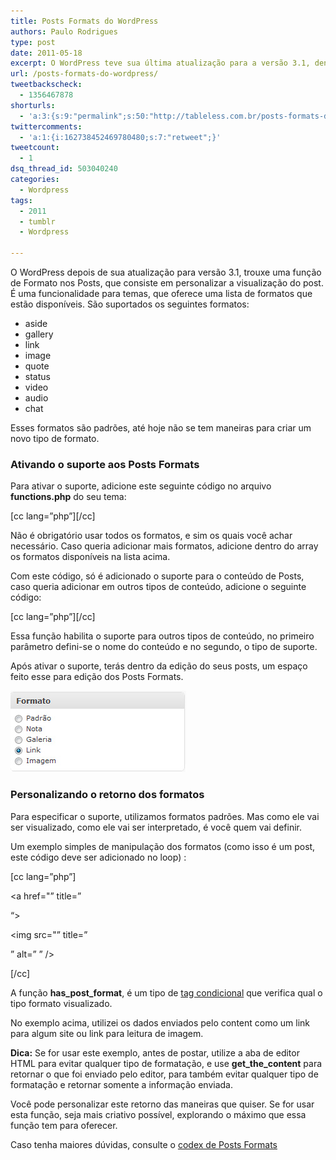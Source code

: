```yaml
---
title: Posts Formats do WordPress
authors: Paulo Rodrigues
type: post
date: 2011-05-18
excerpt: O WordPress teve sua última atualização para a versão 3.1, dentre as novidades, está a inclusão de post formats em tipos de conteúdo. Com essa função, você pode deixar o WordPress com um toque de Tumblr.
url: /posts-formats-do-wordpress/
tweetbackscheck:
  - 1356467878
shorturls:
  - 'a:3:{s:9:"permalink";s:50:"http://tableless.com.br/posts-formats-do-wordpress";s:7:"tinyurl";s:26:"http://tinyurl.com/3d9lq9s";s:4:"isgd";s:19:"http://is.gd/wf5EOR";}'
twittercomments:
  - 'a:1:{i:162738452469780480;s:7:"retweet";}'
tweetcount:
  - 1
dsq_thread_id: 503040240
categories:
  - Wordpress
tags:
  - 2011
  - tumblr
  - Wordpress

---
```

O WordPress depois de sua atualização para versão 3.1, trouxe uma função de Formato nos Posts, que consiste em personalizar a visualização do post. É uma funcionalidade para temas, que oferece uma lista de formatos que estão disponíveis. São suportados os seguintes formatos:

  * aside
  * gallery
  * link
  * image
  * quote
  * status
  * video
  * audio
  * chat

Esses formatos são padrões, até hoje não se tem maneiras para criar um novo tipo de formato. 

### Ativando o suporte aos Posts Formats

Para ativar o suporte, adicione este seguinte código no arquivo **functions.php** do seu tema:

[cc lang=&#8221;php&#8221;]<?php add_theme_support('post-formats', array('aside', 'gallery','link','image')); ?>[/cc]

Não é obrigatório usar todos os formatos, e sim os quais você achar necessário. Caso queria adicionar mais formatos, adicione dentro do array os formatos disponíveis na lista acima.

Com este código, só é adicionado o suporte para o conteúdo de Posts, caso queria adicionar em outros tipos de conteúdo, adicione o seguinte código:

[cc lang=&#8221;php&#8221;]<?php add_post_type_support( 'page', 'post-formats' ); ?>[/cc]

Essa função habilita o suporte para outros tipos de conteúdo, no primeiro parâmetro defini-se o nome do conteúdo e no segundo, o tipo de suporte. 

Após ativar o suporte, terás dentro da edição do seus posts, um espaço feito esse para edição dos Posts Formats.

<img src="https://raw.githubusercontent.com/diegoeis/tableless-static-images/master/2011/04/edicao.jpg" alt="" width="281" height="130" class="alignnone size-full wp-image-3669" />

### Personalizando o retorno dos formatos

Para especificar o suporte, utilizamos formatos padrões. Mas como ele vai ser visualizado, como ele vai ser interpretado, é você quem vai definir.

Um exemplo simples de manipulação dos formatos (como isso é um post, este código deve ser adicionado no loop) :

[cc lang=&#8221;php&#8221;]
  
<?php if ( has_post_format( 'link' )) : ?>


     
<a href="<?php echo get_the_content(); ?>&#8221; title=&#8221;

<?php the_title(); ?>&#8220;>

<?php the_title(); ?></a>


  
<?php elseif(has_post_format( 'image' )) : ?>


     
<img src="<?php echo get_the_content(); ?>&#8221; title=&#8221;

<?php the_title(); ?>&#8221; alt=&#8221;

<?php the_title(); ?>&#8221; />


  
<?php endif; ?>


  
[/cc]

A função **has\_post\_format**, é um tipo de [tag condicional][1] que verifica qual o tipo formato visualizado.

No exemplo acima, utilizei os dados enviados pelo content como um link para algum site ou link para leitura de imagem.

**Dica:** Se for usar este exemplo, antes de postar, utilize a aba de editor HTML para evitar qualquer tipo de formatação, e use **get\_the\_content** para retornar o que foi enviado pelo editor, para também evitar qualquer tipo de formatação e retornar somente a informação enviada.

Você pode personalizar este retorno das maneiras que quiser. Se for usar esta função, seja mais criativo possível, explorando o máximo que essa função tem para oferecer.

Caso tenha maiores dúvidas, consulte o [codex de Posts Formats][2]

 [1]: http://tableless.com.br/tags-condicionais-do-wordpress "Guia de Referência de Tags Condicionais | Tableless"
 [2]: http://codex.wordpress.org/Post_Formats "Codex de Posts Formats"